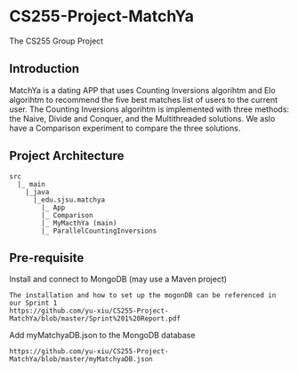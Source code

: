 # CS255-Project-MatchYa
The CS255 Group Project
## Introduction
MatchYa is a dating APP that uses Counting Inversions algorihtm and Elo algorihtm to recommend the five best matches list of users to the current user.
The Counting Inversions algorihtm is implemented with three methods: the Naive, Divide and Conquer, and the Multithreaded solutions.
We aslo have a Comparison experiment to compare the three solutions.
## Project Architecture
```
src
  |_ main
    |_java
      |_edu.sjsu.matchya
        |_ App
        |_ Comparison
        |_ MyMacthYa (main)
        |_ ParallelCountingInversions
```
## Pre-requisite
Install and connect to MongoDB (may use a Maven project)
```
The installation and how to set up the mogonDB can be referenced in our Sprint 1
https://github.com/yu-xiu/CS255-Project-MatchYa/blob/master/Sprint%201%20Report.pdf
```
Add myMatchyaDB.json to the MongoDB database
```
https://github.com/yu-xiu/CS255-Project-MatchYa/blob/master/myMatchyaDB.json
```
